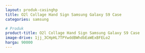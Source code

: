 ```yaml
---
layout: produk-casinghp
title: O2l Collage Hand Sign Samsung Galaxy S9 Case
categories: samsung

# Produk
product-title: O2l Collage Hand Sign Samsung Galaxy S9 Case
image-drive: 1jj_3CHpHL7TPYwddBWhdbEaWExBFELo2
harga: 90000
---
```

